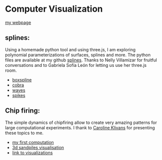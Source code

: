 
# Computer Visualization
[my webpage](https://emersonjleon.pythonanywhere.com)
## splines:
Using a homemade python tool and using three.js, I am exploring polynomial parameterizations of surfaces, splines and more. The python files are available 
at my github [splines]("https://github.com/emersonjleon/math"). Thanks to Nelly Villamizar for fruitful conversations and to Gabriela Sofía León for letting us use her three.js room.


- [boxspline](/threejs/bspline6c.html)
- [cobra](/threejs/cobra.html)
- [waves](/threejs/redwaves.html)
- [spikes](/threejs/spikes.html)

## Chip firing:
The simple dynamics of chipfiring allow to create very amazing patterns for large computational experiments. I thank to [Caroline Klivans](https://www.dam.brown.edu/people/cklivans/chipfiring.html) for presenting these topics to me. 

- [my first computation](firstchipfiring.md)
- [3d sandpiles visualisation](emersonjleon.pythonanywhere.com/chipfiring/5000chips-ballsize50--cubematrix25)
- [link to visualizations](https://www.math.cmu.edu/~wes/sand.html)

